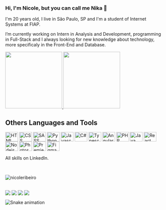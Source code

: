<!-- Apresentação -->
### Hi, I'm Nicole, but you can call me Nika 👋

<p>I'm 20 years old, I live in São Paulo, SP and I'm a student of Internet Systems at FIAP.</p>
<p>I’m currently working on Intern in Analysis and Development, programming in Full-Stack and I always looking for new knowledge about technology, more specificaly in the Front-End and Database.</p>

<!-- Stats e Linguagens mais usadas -->
<div>
  <a href="https://github.com/nicoleribeiro">
    <img height="180em" src="https://github-readme-stats.vercel.app/api?username=nicoleribeiro&show_icons=true&theme=dark&include_all_commits=true&count_private=true"/>
    <img height="180em" src="https://github-readme-stats.vercel.app/api/top-langs/?username=nicoleribeiro&layout=compact&langs_count=16&theme=dark"/>
  </a>
</div>

<!-- Outras linguagens e ferramentas -->
## Others Languages and Tools
<div>
  <img align="center" alt="HTML" height="30em" width="40em" src="https://cdn.jsdelivr.net/gh/devicons/devicon/icons/html5/html5-original.svg" />
  <img align="center" alt="CSS" height="30em" width="40em" src="https://cdn.jsdelivr.net/gh/devicons/devicon/icons/css3/css3-original.svg" />
  <img align="center" alt="SASS" height="30em" width="40em" src="https://cdn.jsdelivr.net/gh/devicons/devicon/icons/sass/sass-original.svg" />
  <img align="center" alt="Python" height="30em" width="40em" src="https://cdn.jsdelivr.net/gh/devicons/devicon/icons/python/python-original.svg" />
  <img align="center" alt="Javascript" height="30em" width="40em" src="https://cdn.jsdelivr.net/gh/devicons/devicon/icons/javascript/javascript-original.svg" />
  <img align="center" alt="C#" height="30em" width="40em" src="https://cdn.jsdelivr.net/gh/devicons/devicon/icons/csharp/csharp-original.svg" />
  <img align="center" alt="Typescript" height="30em" width="40em" src="https://cdn.jsdelivr.net/gh/devicons/devicon/icons/typescript/typescript-original.svg" />
  <img align="center" alt="Angular" height="30em" width="40em" src="https://cdn.jsdelivr.net/gh/devicons/devicon/icons/angularjs/angularjs-original.svg" />
  <img align="center" alt="PHP" height="30em" width="40em" src="https://cdn.jsdelivr.net/gh/devicons/devicon/icons/php/php-original.svg" />
  <img align="center" alt="Java" height="30em" width="40em" src="https://cdn.jsdelivr.net/gh/devicons/devicon/icons/java/java-original.svg" />
  <img align="center" alt="React" height="30em" width="40em" src="https://cdn.jsdelivr.net/gh/devicons/devicon/icons/react/react-original.svg" />
  <img align="center" alt="Nodejs" height="30em" width="40em" src="https://cdn.jsdelivr.net/gh/devicons/devicon/icons/nodejs/nodejs-original-wordmark.svg" />
  <img align="center" alt="Photoshop" height="30em" width="40em" src="https://cdn.jsdelivr.net/gh/devicons/devicon/icons/photoshop/photoshop-plain.svg" />
  <img align="center" alt="Premiere Pro" height="30em" width="40em" src="https://cdn.jsdelivr.net/gh/devicons/devicon/icons/premierepro/premierepro-original.svg" />
  <img align="center" alt="Figma" height="30em" width="40em" src="https://cdn.jsdelivr.net/gh/devicons/devicon/icons/figma/figma-original.svg" />
</div>
<p>All skills on LinkedIn.</p>

<!-- Visualizadores do perfil-->
<br><p align="left"><img src="https://komarev.com/ghpvc/?username=nicoleribeiro&label=Profile%20views&color=0e75b6&style=flat" alt="nicoleribeiro" /></p> 

<!-- Linha bonitinha -->
##

 <!-- Links de contato direto -->
<div>
  <a href = "mailto:contatonicoleribeiro@outlook.com"><img align="center" src="https://img.shields.io/badge/Microsoft_Outlook-0078D4?style=for-the-badge&logo=microsoft-outlook&logoColor=white" target="_blank"></a>
  <a href="https://www.linkedin.com/in/nicoleribeironunes/" target="_blank"><img align="center" src="https://img.shields.io/badge/-LinkedIn-%230077B5?style=for-the-badge&logo=linkedin&logoColor=white"></a>
  <a href="https://instagram.com/nicoleribeiron" target="_blank"><img align="center" src="https://img.shields.io/badge/Instagram-E4405F?style=for-the-badge&logo=instagram&logoColor=white"></a>
  <a href="https://wa.me/5511949255951?text=Oi, vi seu perfil no GitHub." target="_blank"><img align="center" src="https://img.shields.io/badge/WhatsApp-25D366?style=for-the-badge&logo=whatsapp&logoColor=white"></a>
  
  <!-- Cobrinha -->  
  ![Snake animation](https://github.com/nicoleribeiro/nicoleribeiro/blob/output/github-contribution-grid-snake.svg)
  
</div>

